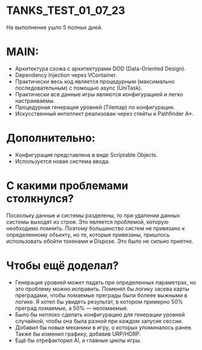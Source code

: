# TANKS_TEST_01_07_23
На выполнение ушло 5 полных дней.

# MAIN:
- Архитектура схожа с архитектурами DOD (Data-Oriented Design).
- Dependency Injection через VContainer.
- Практически весь код является процедурным (максимально последовательным) с помощью async (UniTask).
- Практически все данные игры являются конфигурацией и легко настраиваемы.
- Процедурная генерация уровней (Tilemap) по конфигурации.
- Искусственный интеллект реализован через стейты и Pathfinder A*.

# Дополнительно:
- Конфигурация представлена в виде Scriptable Objects.
- Используется новая система ввода.

# С какими проблемами столкнулся?
  Поскольку данные и системы разделены, то при удалении данных системы выходят из строя.
Это является проблемой, которую необходимо помнить. Поэтому большинство систем не привязано к определенному объекту,
но те, которые привязаны, пришлось использовать обойти токенами и Dispose. Это было не сильно приятно.

# Чтобы ещё доделал?
- Генерация уровней может падать при определенных параметрах, но это проблему можно исправить. Поменял бы логику засева карты преградами, чтобы ломаемые преграды были болеее выжными в логике. Я хотел бы увидеть результат, в котором примерно 50% преград ломаемые, а 50% — неломаемые.
- Было бы неплохо сделать конфигурацию для генерации уровней случайной, чтобы она была разной при каждом запуске сессии.
- Добавил бы новые механики в игру, о которых упоминалось ранее. Также бы изменил графику, добавив URP/HDRP.
- Ещё бы отрефакторил AI, и главные циклы игры.
